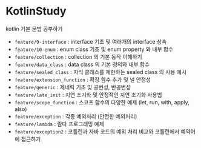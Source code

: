 # KotlinStudy
kotlin 기본 문법 공부하기

- `feature/9-interface` : interface 기초 및 여러개의 interface 상속
- `feature/10-enum` : enum class 기초 및 enum property 와 내부 함수 
- `feature/collection` : collection 의 기본 동작 이해하기
- `feature/data_class` : data class 의 기본 정의와 내부 함수
- `feature/sealed_class` : 자식 클래스를 제한하는 sealed class 의 사용 예시
- `feature/extension_function` : 확장 함수 추가 및 널 안정성
- `feature/generic` : 제네릭 기초 및 공변성, 반공변성
- `feature/late_init` : 지연 초기화 및 안정적인 지연 초기화 사용법
- `feature/scope_function` : 스코프 함수의 다양한 예제 (let, run, with, apply, also)
- `feature/exception` : 각종 예외처리 (안전한 예외처리)
- `feature/lambda` : 람다 프로그래밍 예제
- `feature/exception2` : 코틀린과 자바 코드의 예외 처리 비교와 코틀린에서 예약어에 접근하기
